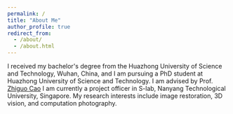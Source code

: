 ```yaml
---
permalink: /
title: "About Me"
author_profile: true
redirect_from: 
  - /about/
  - /about.html
---
```


I received my bachelor's degree from the Huazhong University of Science and Technology, Wuhan, China, and I am pursuing a PhD student at Huazhong University of Science and Technology. I am advised by Prof. [Zhiguo Cao](https://openreview.net/profile?id=~Zhiguo_Cao1) I am currently a project officer in S-lab, Nanyang Technological University, Singapore. My research interests include image restoration, 3D vision, and computation photography.


